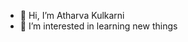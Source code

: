 - 👋 Hi, I’m Atharva Kulkarni
- 👀 I’m interested in learning new things


<!---
ARK3105/ARK3105 is a ✨ special ✨ repository because its `README.md` (this file) appears on your GitHub profile.
You can click the Preview link to take a look at your changes.
--->
